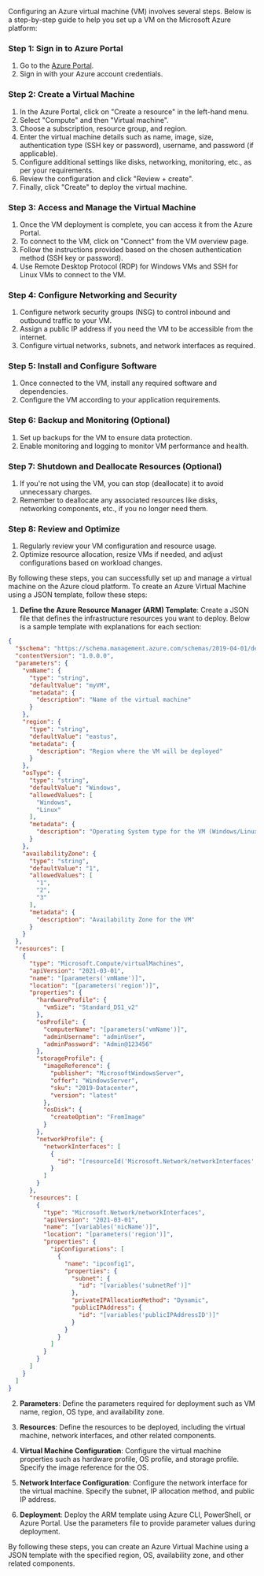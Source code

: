 Configuring an Azure virtual machine (VM) involves several steps. Below is a step-by-step guide to help you set up a VM on the Microsoft Azure platform:

### Step 1: Sign in to Azure Portal

1. Go to the [Azure Portal](https://portal.azure.com).
2. Sign in with your Azure account credentials.

### Step 2: Create a Virtual Machine

1. In the Azure Portal, click on "Create a resource" in the left-hand menu.
2. Select "Compute" and then "Virtual machine".
3. Choose a subscription, resource group, and region.
4. Enter the virtual machine details such as name, image, size, authentication type (SSH key or password), username, and password (if applicable).
5. Configure additional settings like disks, networking, monitoring, etc., as per your requirements.
6. Review the configuration and click "Review + create".
7. Finally, click "Create" to deploy the virtual machine.

### Step 3: Access and Manage the Virtual Machine

1. Once the VM deployment is complete, you can access it from the Azure Portal.
2. To connect to the VM, click on "Connect" from the VM overview page.
3. Follow the instructions provided based on the chosen authentication method (SSH key or password).
4. Use Remote Desktop Protocol (RDP) for Windows VMs and SSH for Linux VMs to connect to the VM.

### Step 4: Configure Networking and Security

1. Configure network security groups (NSG) to control inbound and outbound traffic to your VM.
2. Assign a public IP address if you need the VM to be accessible from the internet.
3. Configure virtual networks, subnets, and network interfaces as required.

### Step 5: Install and Configure Software

1. Once connected to the VM, install any required software and dependencies.
2. Configure the VM according to your application requirements.

### Step 6: Backup and Monitoring (Optional)

1. Set up backups for the VM to ensure data protection.
2. Enable monitoring and logging to monitor VM performance and health.

### Step 7: Shutdown and Deallocate Resources (Optional)

1. If you're not using the VM, you can stop (deallocate) it to avoid unnecessary charges.
2. Remember to deallocate any associated resources like disks, networking components, etc., if you no longer need them.

### Step 8: Review and Optimize

1. Regularly review your VM configuration and resource usage.
2. Optimize resource allocation, resize VMs if needed, and adjust configurations based on workload changes.

By following these steps, you can successfully set up and manage a virtual machine on the Azure cloud platform.
To create an Azure Virtual Machine using a JSON template, follow these steps:

1. **Define the Azure Resource Manager (ARM) Template**: Create a JSON file that defines the infrastructure resources you want to deploy. Below is a sample template with explanations for each section:

```json
{
  "$schema": "https://schema.management.azure.com/schemas/2019-04-01/deploymentTemplate.json#",
  "contentVersion": "1.0.0.0",
  "parameters": {
    "vmName": {
      "type": "string",
      "defaultValue": "myVM",
      "metadata": {
        "description": "Name of the virtual machine"
      }
    },
    "region": {
      "type": "string",
      "defaultValue": "eastus",
      "metadata": {
        "description": "Region where the VM will be deployed"
      }
    },
    "osType": {
      "type": "string",
      "defaultValue": "Windows",
      "allowedValues": [
        "Windows",
        "Linux"
      ],
      "metadata": {
        "description": "Operating System type for the VM (Windows/Linux)"
      }
    },
    "availabilityZone": {
      "type": "string",
      "defaultValue": "1",
      "allowedValues": [
        "1",
        "2",
        "3"
      ],
      "metadata": {
        "description": "Availability Zone for the VM"
      }
    }
  },
  "resources": [
    {
      "type": "Microsoft.Compute/virtualMachines",
      "apiVersion": "2021-03-01",
      "name": "[parameters('vmName')]",
      "location": "[parameters('region')]",
      "properties": {
        "hardwareProfile": {
          "vmSize": "Standard_DS1_v2"
        },
        "osProfile": {
          "computerName": "[parameters('vmName')]",
          "adminUsername": "adminUser",
          "adminPassword": "Admin@123456"
        },
        "storageProfile": {
          "imageReference": {
            "publisher": "MicrosoftWindowsServer",
            "offer": "WindowsServer",
            "sku": "2019-Datacenter",
            "version": "latest"
          },
          "osDisk": {
            "createOption": "FromImage"
          }
        },
        "networkProfile": {
          "networkInterfaces": [
            {
              "id": "[resourceId('Microsoft.Network/networkInterfaces', variables('nicName'))]"
            }
          ]
        }
      },
      "resources": [
        {
          "type": "Microsoft.Network/networkInterfaces",
          "apiVersion": "2021-03-01",
          "name": "[variables('nicName')]",
          "location": "[parameters('region')]",
          "properties": {
            "ipConfigurations": [
              {
                "name": "ipconfig1",
                "properties": {
                  "subnet": {
                    "id": "[variables('subnetRef')]"
                  },
                  "privateIPAllocationMethod": "Dynamic",
                  "publicIPAddress": {
                    "id": "[variables('publicIPAddressID')]"
                  }
                }
              }
            ]
          }
        }
      ]
    }
  ]
}
```

2. **Parameters**: Define the parameters required for deployment such as VM name, region, OS type, and availability zone.

3. **Resources**: Define the resources to be deployed, including the virtual machine, network interfaces, and other related components.

4. **Virtual Machine Configuration**: Configure the virtual machine properties such as hardware profile, OS profile, and storage profile. Specify the image reference for the OS.

5. **Network Interface Configuration**: Configure the network interface for the virtual machine. Specify the subnet, IP allocation method, and public IP address.

6. **Deployment**: Deploy the ARM template using Azure CLI, PowerShell, or Azure Portal. Use the parameters file to provide parameter values during deployment.

By following these steps, you can create an Azure Virtual Machine using a JSON template with the specified region, OS, availability zone, and other related components.
